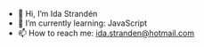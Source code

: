- 👋 Hi, I’m Ida Strandén
- 🌱 I’m currently learning: JavaScript
- 📫 How to reach me: ida.stranden@hotmail.com

<!---
IdaStranden/IdaStranden is a ✨ special ✨ repository because its `README.md` (this file) appears on your GitHub profile.
You can click the Preview link to take a look at your changes.
--->
